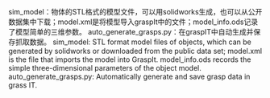 ﻿sim_model：物体的STL格式的模型文件，可以用solidworks生成，也可以从公开数据集中下载；model.xml是将模型导入graspIt中的文件；model_info.ods记录了模型简单的三维参数。
auto_generate_grasps.py：在graspIT中自动生成并保存抓取数据。
sim_model: STL format model files of objects, which can be generated by solidworks or downloaded from the public data set; 
model.xml is the file that imports the model into GraspIt.
model_info.ods records the simple three-dimensional parameters of the object model.
auto_generate_grasps.py: Automatically generate and save grasp data in grass IT.